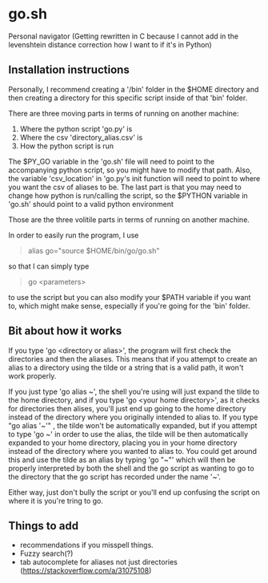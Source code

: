 # go.sh

Personal navigator (Getting rewritten in C because I cannot add in the levenshtein distance correction how I want to if it's in Python)

## Installation instructions

Personally, I recommend creating a '/bin' folder in the $HOME directory and then creating a directory for this specific script inside of that 'bin' folder.

There are three moving parts in terms of running on another machine:
1) Where the python script 'go.py' is
2) Where the csv 'directory_alias.csv' is
3) How the python script is run

The $PY_GO variable in the 'go.sh' file will need to point to the accompanying python script, so you might have to modify that path. 
Also, the variable 'csv_location' in 'go.py's init function will need to point to where you want the csv of aliases to be. 
The last part is that you may need to change how python is run/calling the script, so the $PYTHON variable in 'go.sh' should point to a valid python environment

Those are the three volitile parts in terms of running on another machine.

In order to easily run the program, I use 
> alias go="source $HOME/bin/go/go.sh" 

so that I can simply type
> go \<parameters\>

to use the script but you can also modify your $PATH variable if you want to, which might make sense, especially if you're going for the 'bin' folder.

## Bit about how it works
If you type 'go \<directory or alias\>', the program will first check the directories and then
the aliases. This means that if you attempt to create an alias to a directory using the tilde 
or a string that is a valid path, it won't work properly. 

If you just type 'go alias \~', the shell you're using will just expand the tilde to the home 
directory, and if you type 'go \<your home directory\>', as it checks for directories then alises,
you'll just end up going to the home directory instead of the directory where you originally
intended to alias to.
If you type "go alias '\~'" , the tilde won't be automatically expanded, but if you attempt to type
'go \~' in order to use the alias, the tilde will be then automatically expanded to your home
directory, placing you in your home directory instead of the directory where you wanted to alias
to. You could get around this and use the tilde as an alias by typing 'go "\~"' which will then
be properly interpreted by both the shell and the go script as wanting to go to the directory
that the go script has recorded under the name '\~'.

Either way, just don't bully the script or you'll end up
confusing the script on where it is you're tring to go.


## Things to add
- recommendations if you misspell things. 
- Fuzzy search(?) 
- tab autocomplete for aliases not just directories (https://stackoverflow.com/a/31075108)
